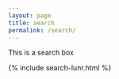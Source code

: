 ```yaml
---
layout: page
title: search
permalink: /search/
---
```


This is a search box

{% include search-lunr.html %}

